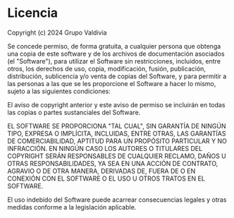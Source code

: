 # Licencia
Copyright (c) 2024 Grupo Valdivia

Se concede permiso, de forma gratuita, a cualquier persona que obtenga una copia de este software y de los archivos de documentación asociados (el "Software"), para utilizar el Software sin restricciones, incluidos, entre otros, los derechos de uso, copia, modificación, fusión, publicación, distribución, sublicencia y/o venta de copias del Software, y para permitir a las personas a las que se les proporcione el Software a hacer lo mismo, sujeto a las siguientes condiciones:

El aviso de copyright anterior y este aviso de permiso se incluirán en todas las copias o partes sustanciales del Software.

EL SOFTWARE SE PROPORCIONA "TAL CUAL", SIN GARANTÍA DE NINGÚN TIPO, EXPRESA O IMPLÍCITA, INCLUIDAS, ENTRE OTRAS, LAS GARANTÍAS DE COMERCIABILIDAD, APTITUD PARA UN PROPÓSITO PARTICULAR Y NO INFRACCIÓN. EN NINGÚN CASO LOS AUTORES O TITULARES DEL COPYRIGHT SERÁN RESPONSABLES DE CUALQUIER RECLAMO, DAÑOS U OTRAS RESPONSABILIDADES, YA SEA EN UNA ACCIÓN DE CONTRATO, AGRAVIO O DE OTRA MANERA, DERIVADAS DE, FUERA DE O EN CONEXIÓN CON EL SOFTWARE O EL USO U OTROS TRATOS EN EL SOFTWARE.

El uso indebido del Software puede acarrear consecuencias legales y otras medidas conforme a la legislación aplicable.
